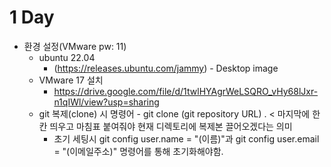 # 1 Day
- 환경 설정(VMware pw: 11)
  - ubuntu 22.04 
    - (https://releases.ubuntu.com/jammy) - Desktop image
  - VMware 17 설치
    - https://drive.google.com/file/d/1twlHYAgrWeLSQRO_vHy68lJxr-n1qIWl/view?usp=sharing
  - git 복제(clone) 시 명령어 - git clone (git repository URL) . < 마지막에 한칸 띄우고 마침표 붙여줘야 현재 디렉토리에 복제본 끌어오겠다는 의미
    - 초기 세팅시 git config user.name = "(이름)"과 git config user.email = "(이메일주소)" 명령어를 통해 초기화해야함.